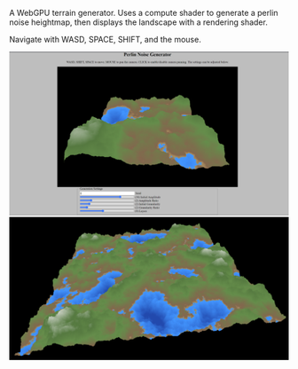 A WebGPU terrain generator. Uses a compute shader to generate a perlin noise heightmap, then displays the landscape with a rendering shader.

Navigate with WASD, SPACE, SHIFT, and the mouse.

![Screenshot 1](/screenshots/perlin_example_0.png)
![Screenshot 2](/screenshots/perlin_example_1.png)
